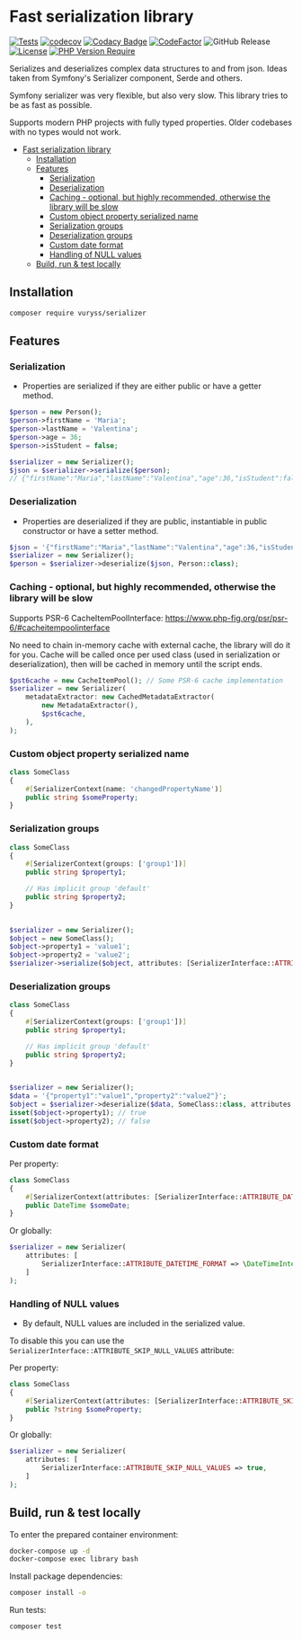 # Fast serialization library

[![Tests](https://github.com/vuryss/serializer/workflows/Tests/badge.svg)](https://github.com/vuryss/serializer/actions?query=workflow:"Tests")
[![codecov](https://codecov.io/gh/vuryss/serializer/graph/badge.svg?token=kK0ZHh3raA)](https://codecov.io/gh/vuryss/serializer)
[![Codacy Badge](https://app.codacy.com/project/badge/Grade/760e3d4f985248fd8bb47b947873b847)](https://app.codacy.com/gh/vuryss/serializer/dashboard?utm_source=gh&utm_medium=referral&utm_content=&utm_campaign=Badge_grade)
[![CodeFactor](https://www.codefactor.io/repository/github/vuryss/serializer/badge)](https://www.codefactor.io/repository/github/vuryss/serializer)
![GitHub Release](https://img.shields.io/github/v/release/vuryss/serializer)
[![License](http://poser.pugx.org/vuryss/serializer/license)](https://packagist.org/packages/vuryss/serializer)
[![PHP Version Require](http://poser.pugx.org/vuryss/serializer/require/php)](https://packagist.org/packages/vuryss/serializer)

Serializes and deserializes complex data structures to and from json.
Ideas taken from Symfony's Serializer component, Serde and others.

Symfony serializer was very flexible, but also very slow. This library tries to be as fast as possible.

Supports modern PHP projects with fully typed properties. Older codebases with no types would not work.

- [Fast serialization library](#fast-serialization-library)
  - [Installation](#installation)
  - [Features](#features)
    - [Serialization](#serialization)
    - [Deserialization](#deserialization)
    - [Caching - optional, but highly recommended, otherwise the library will be slow](#caching---optional-but-highly-recommended-otherwise-the-library-will-be-slow)
    - [Custom object property serialized name](#custom-object-property-serialized-name)
    - [Serialization groups](#serialization-groups)
    - [Deserialization groups](#deserialization-groups)
    - [Custom date format](#custom-date-format)
    - [Handling of NULL values](#handling-of-null-values)
  - [Build, run & test locally](#build-run--test-locally)

## Installation

```bash
composer require vuryss/serializer
```

## Features

### Serialization

- Properties are serialized if they are either public or have a getter method.

```php
$person = new Person();
$person->firstName = 'Maria';
$person->lastName = 'Valentina';
$person->age = 36;
$person->isStudent = false;

$serializer = new Serializer();
$json = $serializer->serialize($person);
// {"firstName":"Maria","lastName":"Valentina","age":36,"isStudent":false}
```

### Deserialization

- Properties are deserialized if they are public, instantiable in public constructor or have a setter method.

```php
$json = '{"firstName":"Maria","lastName":"Valentina","age":36,"isStudent":false}';
$serializer = new Serializer();
$person = $serializer->deserialize($json, Person::class);
```

### Caching - optional, but highly recommended, otherwise the library will be slow

Supports PSR-6 CacheItemPoolInterface: <https://www.php-fig.org/psr/psr-6/#cacheitempoolinterface>

No need to chain in-memory cache with external cache, the library will do it for you.
Cache will be called once per used class (used in serialization or deserialization), then will be cached in memory until the script ends. 

```php
$pst6cache = new CacheItemPool(); // Some PSR-6 cache implementation
$serializer = new Serializer(
    metadataExtractor: new CachedMetadataExtractor(
        new MetadataExtractor(),
        $pst6cache,
    ),
);
```

### Custom object property serialized name

```php
class SomeClass
{
    #[SerializerContext(name: 'changedPropertyName')]
    public string $someProperty;
}
```

### Serialization groups

```php
class SomeClass
{
    #[SerializerContext(groups: ['group1'])]
    public string $property1;

    // Has implicit group 'default'
    public string $property2;
}

    
$serializer = new Serializer();
$object = new SomeClass();
$object->property1 = 'value1';
$object->property2 = 'value2';
$serializer->serialize($object, attributes: [SerializerInterface::ATTRIBUTE_GROUPS => ['group1']]); // {"property1":"value1"}
```

### Deserialization groups

```php
class SomeClass
{
    #[SerializerContext(groups: ['group1'])]
    public string $property1;

    // Has implicit group 'default'
    public string $property2;
}

    
$serializer = new Serializer();
$data = '{"property1":"value1","property2":"value2"}';
$object = $serializer->deserialize($data, SomeClass::class, attributes: [SerializerInterface::ATTRIBUTE_GROUPS => ['group1']]);
isset($object->property1); // true
isset($object->property2); // false
```

### Custom date format

Per property:
```php
class SomeClass
{
    #[SerializerContext(attributes: [SerializerInterface::ATTRIBUTE_DATETIME_FORMAT => 'Y-m-d'])]
    public DateTime $someDate;
}
```

Or globally:
```php
$serializer = new Serializer(
    attributes: [
        SerializerInterface::ATTRIBUTE_DATETIME_FORMAT => \DateTimeInterface::RFC2822,
    ]
);
```

### Handling of NULL values

- By default, NULL values are included in the serialized value.

To disable this you can use the `SerializerInterface::ATTRIBUTE_SKIP_NULL_VALUES` attribute:

Per property:
```php
class SomeClass
{
    #[SerializerContext(attributes: [SerializerInterface::ATTRIBUTE_SKIP_NULL_VALUES => true])]
    public ?string $someProperty;
}
```

Or globally:
```php
$serializer = new Serializer(
    attributes: [
        SerializerInterface::ATTRIBUTE_SKIP_NULL_VALUES => true,
    ]
);
```

## Build, run & test locally

To enter the prepared container environment:

```bash
docker-compose up -d
docker-compose exec library bash
```

Install package dependencies:

```bash
composer install -o
```

Run tests:

```bash
composer test
```
